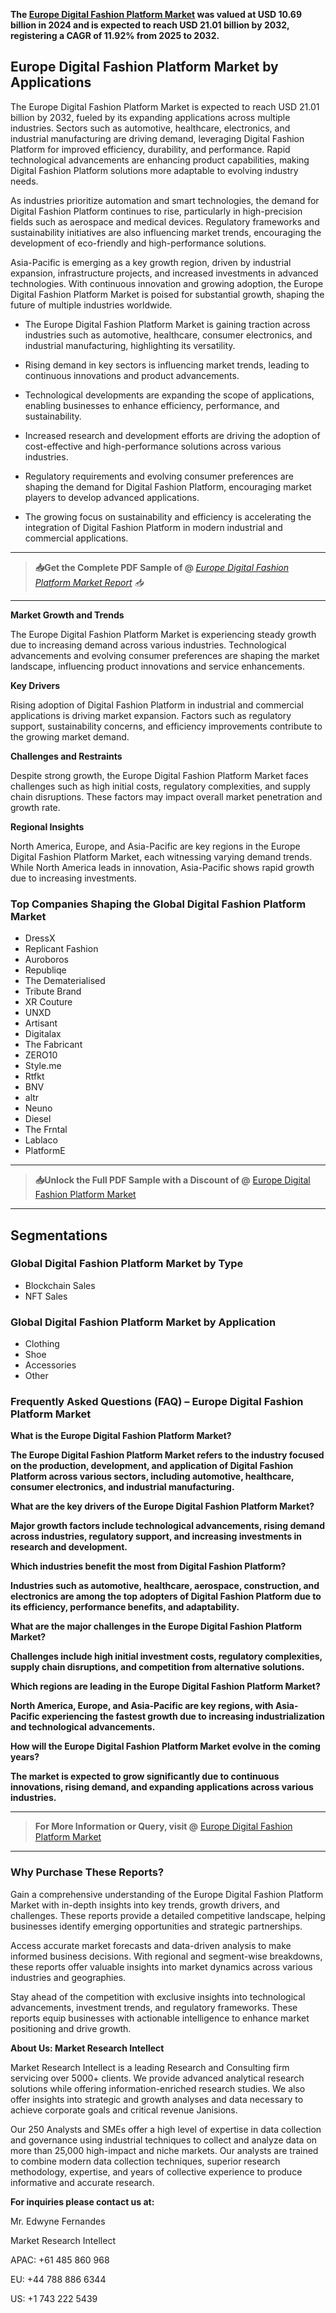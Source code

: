 <p><strong>The <a href="https://www.marketresearchintellect.com/download-sample/?rid=1044292&amp;utm_source=Pulse-April-Europe&amp;utm_medium=852">Europe Digital Fashion Platform Market</a> was valued at USD 10.69 billion in 2024 and is expected to reach USD 21.01 billion by 2032, registering a CAGR of 11.92% from 2025 to 2032.</strong></p><h2>Europe Digital Fashion Platform Market by Applications&nbsp;</h2><p><p>The Europe Digital Fashion Platform Market is expected to reach USD 21.01 billion by 2032, fueled by its expanding applications across multiple industries. Sectors such as automotive, healthcare, electronics, and industrial manufacturing are driving demand, leveraging Digital Fashion Platform for improved efficiency, durability, and performance. Rapid technological advancements are enhancing product capabilities, making Digital Fashion Platform solutions more adaptable to evolving industry needs.</p><p>As industries prioritize automation and smart technologies, the demand for Digital Fashion Platform continues to rise, particularly in high-precision fields such as aerospace and medical devices. Regulatory frameworks and sustainability initiatives are also influencing market trends, encouraging the development of eco-friendly and high-performance solutions.</p><p>Asia-Pacific is emerging as a key growth region, driven by industrial expansion, infrastructure projects, and increased investments in advanced technologies. With continuous innovation and growing adoption, the Europe Digital Fashion Platform Market is poised for substantial growth, shaping the future of multiple industries worldwide.</p></p><ul><li><p>The Europe Digital Fashion Platform Market is gaining traction across industries such as automotive, healthcare, consumer electronics, and industrial manufacturing, highlighting its versatility.</p></li><li><p>Rising demand in key sectors is influencing market trends, leading to continuous innovations and product advancements.</p></li><li><p>Technological developments are expanding the scope of applications, enabling businesses to enhance efficiency, performance, and sustainability.</p></li><li><p>Increased research and development efforts are driving the adoption of cost-effective and high-performance solutions across various industries.</p></li><li><p>Regulatory requirements and evolving consumer preferences are shaping the demand for Digital Fashion Platform, encouraging market players to develop advanced applications.</p></li><li><p>The growing focus on sustainability and efficiency is accelerating the integration of Digital Fashion Platform in modern industrial and commercial applications.</p></li></ul><hr /><blockquote><p><strong><span class="font-[700]">📥Get the Complete PDF Sample of @ </span></strong><em><span class="font-[700]"><a href="https://www.marketresearchintellect.com/download-sample/?rid=1044292&amp;utm_source=Pulse-April-Europe&amp;utm_medium=852" target="_blank" data-tracking-control-name="article-ssr-frontend-pulse_little-text-block" data-tracking-will-navigate="" data-test-link="">Europe Digital Fashion Platform Market Report</a>&nbsp;📥</span></em></p></blockquote><hr /><p class="" data-start="77" data-end="360"><strong data-start="77" data-end="105">Market Growth and Trends</strong></p><p class="" data-start="77" data-end="360">The Europe Digital Fashion Platform Market is experiencing steady growth due to increasing demand across various industries. Technological advancements and evolving consumer preferences are shaping the market landscape, influencing product innovations and service enhancements.</p><p class="" data-start="362" data-end="606"><strong data-start="362" data-end="377">Key Drivers</strong></p><p class="" data-start="362" data-end="606">Rising adoption of Digital Fashion Platform in industrial and commercial applications is driving market expansion. Factors such as regulatory support, sustainability concerns, and efficiency improvements contribute to the growing market demand.</p><p class="" data-start="608" data-end="849"><strong data-start="608" data-end="637">Challenges and Restraints</strong></p><p class="" data-start="608" data-end="849">Despite strong growth, the Europe Digital Fashion Platform Market faces challenges such as high initial costs, regulatory complexities, and supply chain disruptions. These factors may impact overall market penetration and growth rate.</p><p class="" data-start="851" data-end="1095"><strong data-start="851" data-end="872">Regional Insights</strong></p><p class="" data-start="851" data-end="1095">North America, Europe, and Asia-Pacific are key regions in the Europe Digital Fashion Platform Market, each witnessing varying demand trends. While North America leads in innovation, Asia-Pacific shows rapid growth due to increasing investments.</p><p><h3>Top Companies Shaping the Global Digital Fashion Platform Market </h3><ul><li>DressX</li><li>Replicant Fashion</li><li>Auroboros</li><li>Republiqe</li><li>The Dematerialised</li><li>Tribute Brand</li><li>XR Couture</li><li>UNXD</li><li>Artisant</li><li>Digitalax</li><li>The Fabricant</li><li>ZERO10</li><li>Style.me</li><li>Rtfkt</li><li>BNV</li><li>altr</li><li>Neuno</li><li>Diesel</li><li>The Frntal</li><li>Lablaco</li><li>PlatformE</li></ul></p><hr /><blockquote><p><strong>📥Unlock the Full PDF Sample with a Discount of @</strong> <a href="https://www.marketresearchintellect.com/ask-for-discount/?rid=1044292&amp;utm_source=Pulse-April-Europe&amp;utm_medium=852">Europe Digital Fashion Platform Market</a></p></blockquote><hr /><p><h2>Segmentations</h2><h3>Global Digital Fashion Platform Market by Type</h3><ul><li>Blockchain Sales</li><li>NFT Sales</li></ul><h3>Global Digital Fashion Platform Market by Application</h3><ul><li>Clothing</li><li>Shoe</li><li>Accessories</li><li>Other</li></ul></p><h3><strong>Frequently Asked Questions (FAQ) &ndash; Europe Digital Fashion Platform Market</strong></h3><p><strong>What is the Europe Digital Fashion Platform Market?</strong></p><p><strong>The Europe Digital Fashion Platform Market refers to the industry focused on the production, development, and application of Digital Fashion Platform across various sectors, including automotive, healthcare, consumer electronics, and industrial manufacturing.</strong></p><p><strong>What are the key drivers of the Europe Digital Fashion Platform Market?</strong></p><p><strong>Major growth factors include technological advancements, rising demand across industries, regulatory support, and increasing investments in research and development.</strong></p><p><strong>Which industries benefit the most from Digital Fashion Platform?</strong></p><p><strong>Industries such as automotive, healthcare, aerospace, construction, and electronics are among the top adopters of Digital Fashion Platform due to its efficiency, performance benefits, and adaptability.</strong></p><p><strong>What are the major challenges in the Europe Digital Fashion Platform Market?</strong></p><p><strong>Challenges include high initial investment costs, regulatory complexities, supply chain disruptions, and competition from alternative solutions.</strong></p><p><strong>Which regions are leading in the Europe Digital Fashion Platform Market?</strong></p><p><strong>North America, Europe, and Asia-Pacific are key regions, with Asia-Pacific experiencing the fastest growth due to increasing industrialization and technological advancements.</strong></p><p><strong>How will the Europe Digital Fashion Platform Market evolve in the coming years?</strong></p><p><strong>The market is expected to grow significantly due to continuous innovations, rising demand, and expanding applications across various industries.</strong></p><hr /><blockquote><p><span class="font-[700]"><strong>For More Information or Query, visit&nbsp;@</strong>&nbsp;</span><span class="font-[700]"><a href="https://www.marketresearchintellect.com/product/digital-fashion-platform-market/?utm_source=Linkedin&utm_medium=852" target="_blank" data-tracking-control-name="article-ssr-frontend-pulse_little-text-block" data-tracking-will-navigate="" data-test-link="">Europe Digital Fashion Platform Market</a></span></p></blockquote><hr /><h3><strong data-start="0" data-end="31">Why Purchase These Reports?</strong></h3><p class="" data-start="35" data-end="297">Gain a comprehensive understanding of the Europe Digital Fashion Platform Market with in-depth insights into key trends, growth drivers, and challenges. These reports provide a detailed competitive landscape, helping businesses identify emerging opportunities and strategic partnerships.</p><p class="" data-start="299" data-end="540">Access accurate market forecasts and data-driven analysis to make informed business decisions. With regional and segment-wise breakdowns, these reports offer valuable insights into market dynamics across various industries and geographies.</p><p class="" data-start="542" data-end="784">Stay ahead of the competition with exclusive insights into technological advancements, investment trends, and regulatory frameworks. These reports equip businesses with actionable intelligence to enhance market positioning and drive growth.</p><p><strong><span class="font-[700]">About Us: Market Research Intellect</span></strong></p><p><span class="">Market Research Intellect is a leading Research and Consulting firm servicing over 5000+ clients. We provide advanced analytical research solutions while offering information-enriched research studies.&nbsp;</span>We also offer insights into strategic and growth analyses and data necessary to achieve corporate goals and critical revenue Janisions.</p><p><span class="">Our 250 Analysts and SMEs offer a high level of expertise in data collection and governance using industrial techniques to collect and analyze data on more than 25,000 high-impact and niche markets. Our analysts are trained to combine modern data collection techniques, superior research methodology, expertise, and years of collective experience to produce informative and accurate research.</span></p><p><strong>For inquiries please contact us at:</strong></p><p>Mr. Edwyne Fernandes</p><p>Market Research Intellect</p><p>APAC: +61 485 860 968</p><p>EU: +44 788 886 6344</p><p>US: +1 743 222 5439</p>